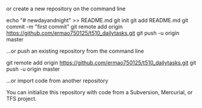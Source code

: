 or create a new repository on the command line

echo "# newdayandnight" >> README.md
git init
git add README.md
git commit -m "first commit"
git remote add origin https://github.com/ermao750125/t510_dailytasks.git
git push -u origin master

…or push an existing repository from the command line

git remote add origin https://github.com/ermao750125/t510_dailytasks.git
git push -u origin master

…or import code from another repository

You can initialize this repository with code from a Subversion, Mercurial, or TFS project.
